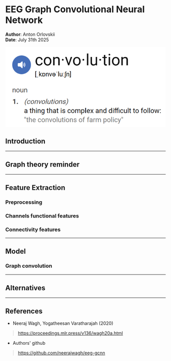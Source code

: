 # EEG Graph Convolutional Neural Network

**Author**: Anton Orlovskii  
**Date**: July 31th 2025

![Convolution?](articles/images/convolution_fun_definition.png)

## Introduction


---

## Graph theory reminder


---

## Feature Extraction

### Preprocessing


### Channels functional features


### Connectivity features


---

## Model

### Graph convolution


---

## Alternatives


---

## References

- Neeraj Wagh, Yogatheesan Varatharajah (2020)
> https://proceedings.mlr.press/v136/wagh20a.html
- Authors' github
> https://github.com/neerajwagh/eeg-gcnn 

